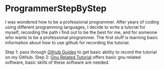 # ProgrammerStepByStep
  I was wondered how to be a professional programmer. After years of coding using different programming languages,
I decide to write a tutorial for myself, recording the path i find out to be the best for me,  and for someone who
wants to be a professional programmer.
  The first stuff is learning basic information about how to use github for recording the tutorial.

Step 1:
  pass through [Github Guides](https://guides.github.com/) to get basic ability to record the tutorial on my GitHub.
Step 2:
  [Gnu Related Tutorial](https://github.com/itm94lj/ProgrammerStepByStep/blob/main/GnuTutorial.md) offers basic gnu related software, basic skills of these software are needed.

